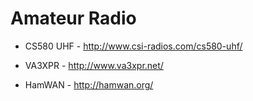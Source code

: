# Amateur Radio

* CS580 UHF - http://www.csi-radios.com/cs580-uhf/
* VA3XPR - http://www.va3xpr.net/

* HamWAN - http://hamwan.org/